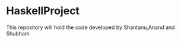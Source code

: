 HaskellProject
==============

This repository will hold the code developed by Shantanu,Anand and Shubham